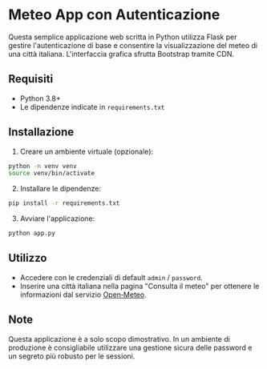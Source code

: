 # Meteo App con Autenticazione

Questa semplice applicazione web scritta in Python utilizza Flask per gestire
l'autenticazione di base e consentire la visualizzazione del meteo di una città
italiana. L'interfaccia grafica sfrutta Bootstrap tramite CDN.

## Requisiti

- Python 3.8+
- Le dipendenze indicate in `requirements.txt`

## Installazione

1. Creare un ambiente virtuale (opzionale):

```bash
python -m venv venv
source venv/bin/activate
```

2. Installare le dipendenze:

```bash
pip install -r requirements.txt
```

3. Avviare l'applicazione:

```bash
python app.py
```

## Utilizzo

- Accedere con le credenziali di default `admin` / `password`.
- Inserire una città italiana nella pagina "Consulta il meteo" per ottenere le
  informazioni dal servizio [Open‑Meteo](https://open-meteo.com/).

## Note

Questa applicazione è a solo scopo dimostrativo. In un ambiente di produzione
è consigliabile utilizzare una gestione sicura delle password e un segreto più
robusto per le sessioni.

